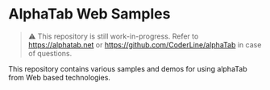 ﻿# AlphaTab Web Samples

> :warning: This repository is still work-in-progress. Refer to https://alphatab.net or https://github.com/CoderLine/alphaTab in case of questions.

This repository contains various samples and demos for using alphaTab from Web based technologies.